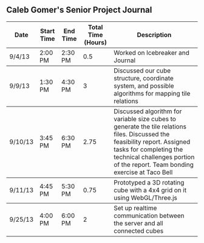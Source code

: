 <h2>Caleb Gomer's Senior Project Journal</h2>
<table>
	<thead>
		<tr>
			<th>Date</th>
			<th>Start Time</th>
			<th>End Time</th>
			<th>Total Time (Hours)</th>
			<th>Description</th>
		</tr>
	</thead>
	<tbody>
		<tr>
			<td>9/4/13</td>
			<td>2:00 PM</td>
			<td>2:30 PM</td>
			<td>0.5</td>
			<td>Worked on Icebreaker and Journal</td>
		</tr>
	</tbody>
	<tbody>
		<tr>
			<td>9/9/13</td>
			<td>1:30 PM</td>
			<td>4:30 PM</td>
			<td>3</td>
			<td>Discussed our cube structure, coordinate system, and possible algorithms for mapping tile relations</td>
		</tr>
	</tbody>
	<tbody>
		<tr>
			<td>9/10/13</td>
			<td>3:45 PM</td>
			<td>6:30 PM</td>
			<td>2.75</td>
			<td>Discussed algorithm for variable size cubes to generate the tile relations files. Discussed the feasibility report. Assigned tasks for completing the technical challenges portion of the report. Team bonding exercise at Taco Bell</td>
		</tr>
	</tbody>
	<tbody>
		<tr>
			<td>9/11/13</td>
			<td>4:45 PM</td>
			<td>5:30 PM</td>
			<td>0.75</td>
			<td>Prototyped a 3D rotating cube with a 4x4 grid on it using WebGL/Three.js</td>
		</tr>
	</tbody>
	<tbody>
		<tr>
			<td>9/25/13</td>
			<td>4:00 PM</td>
			<td>6:00 PM</td>
			<td>2</td>
			<td>Set up realtime communication between the server and all connected cubes</td>
		</tr>
	</tbody>
</table>
